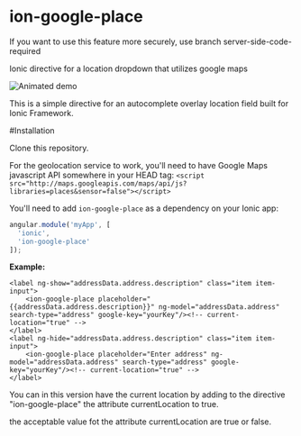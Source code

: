 ion-google-place
================

If you want to use this feature more securely, use branch server-side-code-required

Ionic directive for a location dropdown that utilizes google maps

![Animated demo](https://github.com/israelidanny/ion-google-place/raw/master/demo.gif)

This is a simple directive for an autocomplete overlay location field built for Ionic Framework.

#Installation

Clone this repository.

For the geolocation service to work, you'll need to have Google Maps javascript API somewhere in your HEAD tag:
`<script src="http://maps.googleapis.com/maps/api/js?libraries=places&sensor=false"></script>`

You'll need to add `ion-google-place` as a dependency on your Ionic app:
```javascript
angular.module('myApp', [
  'ionic',
  'ion-google-place'
]);
```

**Example:**

```
<label ng-show="addressData.address.description" class="item item-input">
    <ion-google-place placeholder="{{addressData.address.description}}" ng-model="addressData.address" search-type="address" google-key="yourKey"/><!-- current-location="true" -->
</label>
<label ng-hide="addressData.address.description" class="item item-input">
    <ion-google-place placeholder="Enter address" ng-model="addressData.address" search-type="address" google-key="yourKey"/><!-- current-location="true" -->
</label>
```

You can in this version have the current location by adding to the directive "ion-google-place" the attribute currentLocation to true.

the acceptable value fot the attribute currentLocation are true or false.
